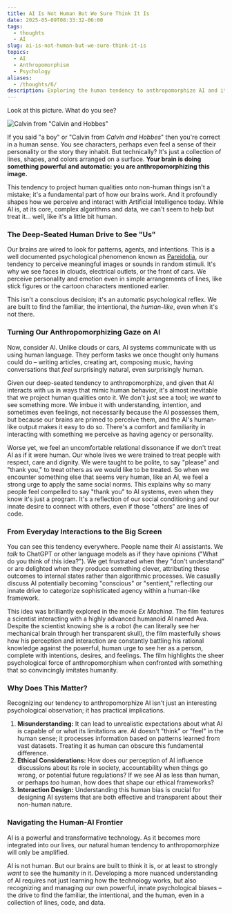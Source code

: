 ```yaml
---
title: AI Is Not Human But We Sure Think It Is
date: 2025-05-09T08:33:32-06:00
tags:
  - thoughts
  - AI
slug: ai-is-not-human-but-we-sure-think-it-is
topics:
  - AI
  - Anthropomorphism
  - Psychology
aliases:
  - /thoughts/6/
description: Exploring the human tendency to anthropomorphize AI and its implications for our interactions with technology.
---
```

Look at this picture. What do you see?

![Calvin from "Calvin and Hobbes"](https://upload.wikimedia.org/wikipedia/en/thumb/b/b2/Calvin%2C_of_Calvin_and_Hobbes.png/250px-Calvin%2C_of_Calvin_and_Hobbes.png)


If you said "a boy" or "Calvin from _Calvin and Hobbes_" then you're correct in a human sense. You see characters, perhaps even feel a sense of their personality or the story they inhabit. But technically? It's just a collection of lines, shapes, and colors arranged on a surface. **Your brain is doing something powerful and automatic: you are anthropomorphizing this image.**

This tendency to project human qualities onto non-human things isn't a mistake; it's a fundamental part of how our brains work. And it profoundly shapes how we perceive and interact with Artificial Intelligence today. While AI is, at its core, complex algorithms and data, we can't seem to help but treat it... well, like it's a little bit human.

### The Deep-Seated Human Drive to See "Us"

Our brains are wired to look for patterns, agents, and intentions. This is a well documented psychological phenomenon known as [Pareidolia](https://en.wikipedia.org/wiki/Pareidolia), our tendency to perceive meaningful images or sounds in random stimuli. It's why we see faces in clouds, electrical outlets, or the front of cars. We perceive personality and emotion even in simple arrangements of lines, like stick figures or the cartoon characters mentioned earlier.

This isn't a conscious decision; it's an automatic psychological reflex. We are built to find the familiar, the intentional, the *human-like*, even when it's not there.

### Turning Our Anthropomorphizing Gaze on AI

Now, consider AI. Unlike clouds or cars, AI systems communicate with us using human language. They perform tasks we once thought only humans could do – writing articles, creating art, composing music, having conversations that *feel* surprisingly natural, even surprisingly human.

Given our deep-seated tendency to anthropomorphize, and given that AI interacts with us in ways that mimic human behavior, it's almost inevitable that we project human qualities onto it. We don't just see a tool; we *want* to see something more. We imbue it with understanding, intention, and sometimes even feelings, not necessarily because the AI possesses them, but because our brains are primed to perceive them, and the AI's human-like output makes it easy to do so. There's a comfort and familiarity in interacting with something we perceive as having agency or personality.

Worse yet, we feel an uncomfortable relational dissonance if we don't treat AI as if it were human. Our whole lives we were trained to treat people with respect, care and dignity. We were taught to be polite, to say "please" and "thank you," to treat others as we would like to be treated. So when we encounter something else that seems very human, like an AI, we feel a strong urge to apply the same social norms. This explains why so many people feel compelled to say "thank you" to AI systems, even when they know it's just a program. It's a reflection of our social conditioning and our innate desire to connect with others, even if those "others" are lines of code.

### From Everyday Interactions to the Big Screen

You can see this tendency everywhere. People name their AI assistants. We _talk_ to ChatGPT or other language models as if they have opinions ("What do you think of this idea?"). We get frustrated when they "don't understand" or are delighted when they produce something clever, attributing these outcomes to internal states rather than algorithmic processes. We casually discuss AI potentially becoming "conscious" or "sentient," reflecting our innate drive to categorize sophisticated agency within a human-like framework.

This idea was brilliantly explored in the movie *Ex Machina*. The film features a scientist interacting with a highly advanced humanoid AI named Ava. Despite the scientist knowing she is a robot (he can literally see her mechanical brain through her transparent skull), the film masterfully shows how his perception and interaction are constantly battling his rational knowledge against the powerful, human urge to see her as a person, complete with intentions, desires, and feelings. The film highlights the sheer psychological force of anthropomorphism when confronted with something that so convincingly imitates humanity.

### Why Does This Matter?

Recognizing our tendency to anthropomorphize AI isn't just an interesting psychological observation; it has practical implications.

1.  **Misunderstanding:** It can lead to unrealistic expectations about what AI is capable of or what its limitations are. AI doesn't "think" or "feel" in the human sense; it processes information based on patterns learned from vast datasets. Treating it as human can obscure this fundamental difference.
2.  **Ethical Considerations:** How does our perception of AI influence discussions about its role in society, accountability when things go wrong, or potential future regulations? If we see AI as less than human, or perhaps *too* human, how does that shape our ethical frameworks?
3.  **Interaction Design:** Understanding this human bias is crucial for designing AI systems that are both effective and transparent about their non-human nature.

### Navigating the Human-AI Frontier

AI is a powerful and transformative technology. As it becomes more integrated into our lives, our natural human tendency to anthropomorphize will only be amplified.

AI is not human. But our brains are built to think it is, or at least to strongly *want* to see the humanity in it. Developing a more nuanced understanding of AI requires not just learning how the technology works, but also recognizing and managing our own powerful, innate psychological biases – the drive to find the familiar, the intentional, and the human, even in a collection of lines, code, and data.

